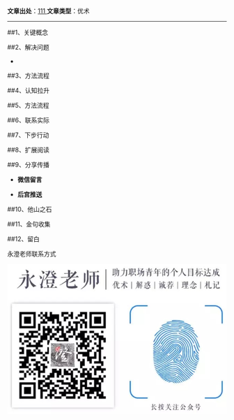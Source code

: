 

**文章出处**：[111 ](http://mp.weixin.qq.com/s/oFV5jnQGuaK4khE_SSLLzg)
**文章类型**：优术

------------------------------------

##1、关键概念


##2、解决问题

- 


##3、方法流程



##4、认知拉升


##5、方法流程


##6、联系实际




##7、下步行动



##8、扩展阅读

##9、分享传播

- **微信留言**

-	**后宫推送**

##10、他山之石

##11、金句收集

##12、留白


永澄老师联系方式

![](./_image/永澄老师公众号图片.webp.jpg)


	
